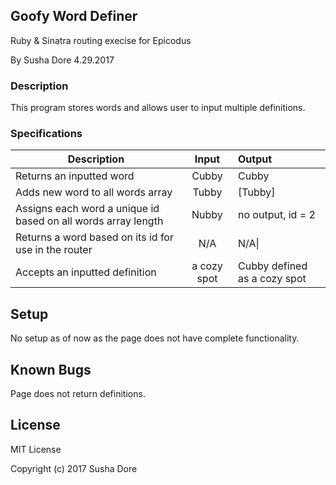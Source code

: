 ## Goofy Word Definer
Ruby & Sinatra routing execise for Epicodus

By Susha Dore 4.29.2017
### Description

This program stores words and allows user to input multiple definitions.
### Specifications

|Description|Input|Output|
|----------|:--------:|:---------|
|Returns an inputted word|Cubby|Cubby|
|Adds new word to all words array|Tubby|[Tubby]|
|Assigns each word a unique id based on all words array length|Nubby|no output, id = 2|
|Returns a word based on its id for use in the router|N/A|N/A\|
|Accepts an inputted definition|a cozy spot| Cubby defined as a cozy spot|

## Setup

No setup as of now as the page does not have complete functionality.

## Known Bugs

Page does not return definitions.

## License
MIT License

Copyright (c) 2017 Susha Dore
